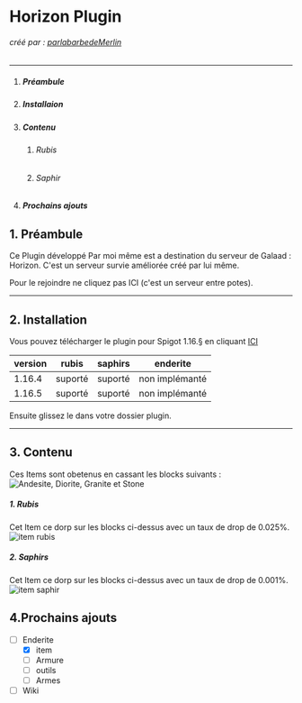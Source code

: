 # Horizon Plugin
###### créé par : [parlabarbedeMerlin](https://paypal.me/labarbedeMerlin)
---

1. ##### Préambule
1. ##### Installaion 
1. ##### Contenu
    1. ###### Rubis
    1. ###### Saphir
1. ##### Prochains ajouts


## 1. Préambule

Ce Plugin développé Par moi même est a destination du serveur de Galaad : Horizon. C'est un serveur survie améliorée créé par lui même.

Pour le rejoindre ne cliquez pas ICI (c'est un serveur entre potes).

---

## 2. Installation
Vous pouvez télécharger le plugin pour Spigot 1.16.§ en cliquant [ICI](https://dev-mmorpg-zefut.mtxserv.com/horizon.jar)

version | rubis | saphirs | enderite 
 --- | --- | --- | ---
1.16.4 | suporté | suporté | non implémanté
1.16.5 | suporté | suporté | non implémanté

Ensuite glissez le dans votre dossier plugin.

---

## 3. Contenu

Ces Items sont obetenus en cassant les blocks suivants : ![Andesite, Diorite, Granite et Stone](https://dev-mmorpg-zefut.mtxserv.com/2021-01-21_18.48.55.png)

##### 1. Rubis

Cet Item ce dorp sur les blocks ci-dessus avec un taux de drop de 0.025%. ![item rubis](https://dev-mmorpg-zefut.mtxserv.com/2021-01-21_18.57.50.png)

##### 2. Saphirs

Cet Item ce dorp sur les blocks ci-dessus avec un taux de drop de 0.001%. ![item saphir](https://dev-mmorpg-zefut.mtxserv.com/2021-01-21_18.57.32.png)


## 4.Prochains ajouts
- [ ] Enderite
  - [x] item
  - [ ] Armure
  - [ ] outils
  - [ ] Armes
- [ ] Wiki
